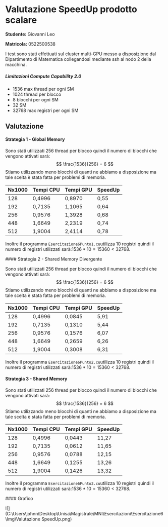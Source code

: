 # Valutazione SpeedUp prodotto scalare

**Studente:** Giovanni Leo

**Matricola:** 0522500538

I test sono stati effettuati sul cluster multi-GPU messo a disposizione dal Dipartimento di Matematica 
collegandosi mediante ssh al nodo 2 della macchina.

##### Limitazioni Compute Capability 2.0

- 1536 max thread per ogni SM
- 1024 thread per blocco
- 8 blocchi per ogni SM
- 32 SM
- 32768  max registri per ogni SM

## Valutazione

#### Strategia 1 - Global Memory

Sono stati utilizzati 256 thread per blocco quindi il numero di blocchi che vengono attivati sarà:
$$
\frac{1536}{256} = 6
$$
Stiamo utilizzando meno blocchi di quanti ne abbiamo a disposizione ma tale scelta è stata fatta per problemi di memoria.

| Nx1000 | Tempi CPU | Tempi GPU | SpeedUp |
| ------ | --------- | --------- | ------- |
| 128    | 0,4996    | 0,8970    | 0,55    |
| 192    | 0,7135    | 1,1065    | 0,64    |
| 256    | 0,9576    | 1,3928    | 0,68    |
| 448    | 1,6649    | 2,2319    | 0,74    |
| 512    | 1,9004    | 2,4114    | 0,78    |

Inoltre il programma `Esercitazione6Punto1.cu`utilizza 10 registri quindi il numero di registri utilizzati sarà:$1536*10 = 15360 < 32768.$

<div style="page-break-after: always;"></div>
#### Strategia 2 - Shared Memory Divergente

Sono stati utilizzati 256 thread per blocco quindi il numero di blocchi che vengono attivati sarà:
$$
\frac{1536}{256} = 6
$$
Stiamo utilizzando meno blocchi di quanti ne abbiamo a disposizione ma tale scelta è stata fatta per problemi di memoria.

| Nx1000 | Tempi CPU | Tempi GPU | SpeedUp |
| ------ | --------- | --------- | ------- |
| 128    | 0,4996    | 0,0845    | 5,91    |
| 192    | 0,7135    | 0,1310    | 5,44    |
| 256    | 0,9576    | 0,1576    | 6,07    |
| 448    | 1,6649    | 0,2659    | 6,26    |
| 512    | 1,9004    | 0,3008    | 6,31    |

Inoltre il programma `Esercitazione6Punto2.cu`utilizza 10 registri quindi il numero di registri utilizzati sarà:$1536*10 = 15360 < 32768$.

#### Strategia 3 - Shared Memory

Sono stati utilizzati 256 thread per blocco quindi il numero di blocchi che vengono attivati sarà:
$$
\frac{1536}{256} = 6
$$
Stiamo utilizzando meno blocchi di quanti ne abbiamo a disposizione ma tale scelta è stata fatta per problemi di memoria.

| Nx1000 | Tempi CPU | Tempi GPU | SpeedUp |
| ------ | --------- | --------- | ------- |
| 128    | 0,4996    | 0,0443    | 11,27   |
| 192    | 0,7135    | 0,0612    | 11,65   |
| 256    | 0,9576    | 0,0788    | 12,15   |
| 448    | 1,6649    | 0,1255    | 13,26   |
| 512    | 1,9004    | 0,1426    | 13,32   |

Inoltre il programma `Esercitazione6Punto3.cu`utilizza 10 registri quindi il numero di registri utilizzati sarà:$1536*10 = 15360 < 32768$.

<div style="page-break-after: always;"></div>
#### Grafico

![](C:\Users\johnn\Desktop\Unisa\Magistrale\MNI\Esercitazioni\Esercitazione6\Img\Valutazione SpeedUp.png)

